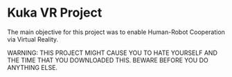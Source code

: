 # Kuka VR Project   

The main objective for this project was to enable Human-Robot Cooperation via Virtual Reality. 

WARNING: THIS PROJECT MIGHT CAUSE YOU TO HATE YOURSELF AND THE TIME THAT YOU DOWNLOADED THIS. BEWARE BEFORE YOU DO ANYTHING ELSE. 
